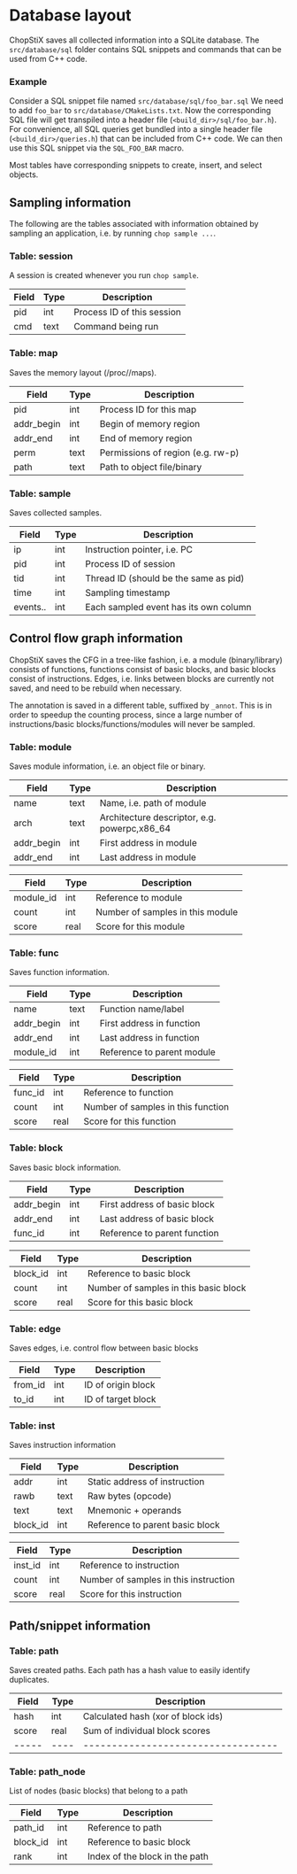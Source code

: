 # Database layout

ChopStiX saves all collected information into a SQLite database.
The `src/database/sql` folder contains SQL snippets and commands that can be used from C++ code.

### Example

Consider a SQL snippet file named `src/database/sql/foo_bar.sql` We need to add
`foo_bar` to `src/database/CMakeLists.txt`. Now the corresponding SQL file will
get transpiled into a header file (`<build_dir>/sql/foo_bar.h`). For
convenience, all SQL queries get bundled into a single header file
(`<build_dir>/queries.h`) that can be included from C++ code. We can then use
this SQL snippet via the `SQL_FOO_BAR` macro.

Most tables have corresponding snippets to create, insert, and select objects.

## Sampling information

The following are the tables associated with information obtained by sampling
an application, i.e. by running `chop sample ...`.

### Table: session

A session is created whenever you run `chop sample`.

| Field | Type | Description                |
| ----- | ---- | -------------------------- |
| pid   | int  | Process ID of this session |
| cmd   | text | Command being run          |

### Table: map

Saves the memory layout (/proc/<pid>/maps).

| Field      | Type | Description                       |
| ---------- | ---- | --------------------------------- |
| pid        | int  | Process ID for this map           |
| addr_begin | int  | Begin of memory region            |
| addr_end   | int  | End of memory region              |
| perm       | text | Permissions of region (e.g. rw-p) |
| path       | text | Path to object file/binary        |

### Table: sample

Saves collected samples.

| Field    | Type | Description                           |
| -------- | ---- | ------------------------------------- |
| ip       | int  | Instruction pointer, i.e. PC          |
| pid      | int  | Process ID of session                 |
| tid      | int  | Thread ID (should be the same as pid) |
| time     | int  | Sampling timestamp                    |
| events.. | int  | Each sampled event has its own column |

## Control flow graph information

ChopStiX saves the CFG in a tree-like fashion, i.e. a module (binary/library)
consists of functions, functions consist of basic blocks, and basic blocks
consist of instructions. Edges, i.e. links between blocks are currently not
saved, and need to be rebuild when necessary.

The annotation is saved in a different table, suffixed by `_annot`. This is in
order to speedup the counting process, since a large number of
instructions/basic blocks/functions/modules will never be sampled.

### Table: module

Saves module information, i.e. an object file or binary.

| Field        | Type   | Description                                    |
| ------------ | ------ | ---------------------------------------------- |
| name         | text   | Name, i.e. path of module                      |
| arch         | text   | Architecture descriptor, e.g. powerpc,x86_64   |
| addr_begin   | int    | First address in module                        |
| addr_end     | int    | Last address in module                         |

| Field     | Type | Description                      |
| --------- | ---- | -------------------------------- |
| module_id | int  | Reference to module              |
| count     | int  | Number of samples in this module |
| score     | real | Score for this module            |

### Table: func

Saves function information.

| Field        | Type   | Description                  |
| ------------ | ------ | ---------------------------- |
| name         | text   | Function name/label          |
| addr_begin   | int    | First address in function    |
| addr_end     | int    | Last address in function     |
| module_id    | int    | Reference to parent module   |

| Field   | Type | Description                        |
| ------- | ---- | ---------------------------------- |
| func_id | int  | Reference to function              |
| count   | int  | Number of samples in this function |
| score   | real | Score for this function            |

### Table: block

Saves basic block information.

| Field      | Type | Description                  |
| ---------- | ---- | ---------------------------- |
| addr_begin | int  | First address of basic block |
| addr_end   | int  | Last address of basic block  |
| func_id    | int  | Reference to parent function |

| Field    | Type | Description                           |
| -------- | ---- | ------------------------------------- |
| block_id | int  | Reference to basic block              |
| count    | int  | Number of samples in this basic block |
| score    | real | Score for this basic block            |

### Table: edge

Saves edges, i.e. control flow between basic blocks

| Field   | Type | Description        |
| ------- | ---- | ------------------ |
| from_id | int  | ID of origin block |
| to_id   | int  | ID of target block |

### Table: inst

Saves instruction information

| Field    | Type | Description                     |
| -------- | ---- | ------------------------------- |
| addr     | int  | Static address of instruction   |
| rawb     | text | Raw bytes (opcode)              |
| text     | text | Mnemonic + operands             |
| block_id | int  | Reference to parent basic block |

| Field   | Type | Description                           |
| ------- | ---- | ------------------------------------- |
| inst_id | int  | Reference to instruction              |
| count   | int  | Number of samples in this instruction |
| score   | real | Score for this instruction            |

## Path/snippet information

### Table: path

Saves created paths. Each path has a hash value to easily identify duplicates.

| Field | Type | Description                        |
| ----- | ---- | ---------------------------------- |
| hash  | int  | Calculated hash (xor of block ids) |
| score | real | Sum of individual block scores     |
| ----- | ---- | ---------------------------------- |

### Table: path_node

List of nodes (basic blocks) that belong to a path

| Field    | Type | Description                    |
| -------- | ---- | ------------------------------ |
| path_id  | int  | Reference to path              |
| block_id | int  | Reference to basic block       |
| rank     | int  | Index of the block in the path |
